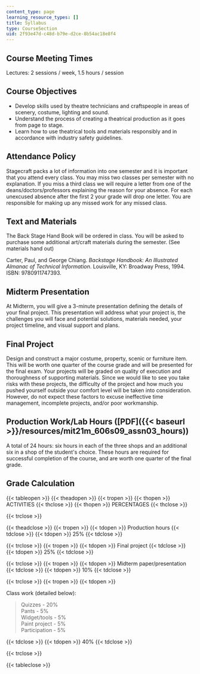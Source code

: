 ```yaml
---
content_type: page
learning_resource_types: []
title: Syllabus
type: CourseSection
uid: 2f93e47d-c48d-b79e-d2ce-8b54ac18e8f4
---
```


Course Meeting Times
--------------------

Lectures: 2 sessions / week, 1.5 hours / session

Course Objectives
-----------------

*   Develop skills used by theatre technicians and craftspeople in areas of scenery, costume, lighting and sound.
*   Understand the process of creating a theatrical production as it goes from page to stage.
*   Learn how to use theatrical tools and materials responsibly and in accordance with industry safety guidelines.

Attendance Policy
-----------------

Stagecraft packs a lot of information into one semester and it is important that you attend every class. You may miss two classes per semester with no explanation. If you miss a third class we will require a letter from one of the deans/doctors/professors explaining the reason for your absence. For each unexcused absence after the first 2 your grade will drop one letter. You are responsible for making up any missed work for any missed class.

Text and Materials
------------------

The Back Stage Hand Book will be ordered in class. You will be asked to purchase some additional art/craft materials during the semester. (See materials hand out)

Carter, Paul, and George Chiang. _Backstage Handbook: An Illustrated Almanac of Technical Information_. Louisville, KY: Broadway Press, 1994. ISBN: 9780911747393.

Midterm Presentation
--------------------

At Midterm, you will give a 3-minute presentation defining the details of your final project. This presentation will address what your project is, the challenges you will face and potential solutions, materials needed, your project timeline, and visual support and plans.

Final Project
-------------

Design and construct a major costume, property, scenic or furniture item. This will be worth one quarter of the course grade and will be presented for the final exam. Your projects will be graded on quality of execution and thoroughness of supporting materials. Since we would like to see you take risks with these projects, the difficulty of the project and how much you pushed yourself outside your comfort level will be taken into consideration. However, do not expect these factors to excuse ineffective time management, incomplete projects, and/or poor workmanship.

Production Work/Lab Hours ([PDF]({{< baseurl >}}/resources/mit21m_606s09_assn03_hours))
---------------------------------------------------------------------------------------

A total of 24 hours: six hours in each of the three shops and an additional six in a shop of the student's choice. These hours are required for successful completion of the course, and are worth one quarter of the final grade.

Grade Calculation
-----------------

{{< tableopen >}}
{{< theadopen >}}
{{< tropen >}}
{{< thopen >}}
ACTIVITIES
{{< thclose >}}
{{< thopen >}}
PERCENTAGES
{{< thclose >}}

{{< trclose >}}

{{< theadclose >}}
{{< tropen >}}
{{< tdopen >}}
Production hours
{{< tdclose >}}
{{< tdopen >}}
25%
{{< tdclose >}}

{{< trclose >}}
{{< tropen >}}
{{< tdopen >}}
Final project
{{< tdclose >}}
{{< tdopen >}}
25%
{{< tdclose >}}

{{< trclose >}}
{{< tropen >}}
{{< tdopen >}}
Midterm paper/presentation
{{< tdclose >}}
{{< tdopen >}}
10%
{{< tdclose >}}

{{< trclose >}}
{{< tropen >}}
{{< tdopen >}}


Class work (detailed below):

> Quizzes - 20%  
> Pants - 5%  
> Widget/tools - 5%  
> Paint project - 5%  
> Participation - 5%


{{< tdclose >}}
{{< tdopen >}}
40%
{{< tdclose >}}

{{< trclose >}}

{{< tableclose >}}